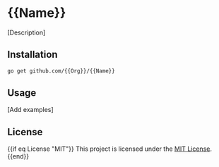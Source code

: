 # {{Name}}

[Description]


## Installation

```sh
go get github.com/{{Org}}/{{Name}}
```

## Usage

[Add examples]


## License
{{if eq License "MIT"}}
This project is licensed under the [MIT License](LICENSE.md).{{end}}
